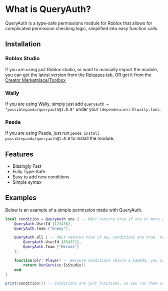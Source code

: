 # What is QueryAuth?

QueryAuth is a type-safe permissions module for Roblox that allows for complicated permission checking logic, simplified into easy function calls.

## Installation
### Roblox Studio
If you are using just Roblox studio, or want to manually import the module, you can get the latest version from the [Releases](https://github.com/PossiblePanda/QueryAuth/releases) tab, OR get it from the [Creator Marketplace/Toolbox](https://create.roblox.com/store/asset/83237880339343/QueryAuth)

### Wally
If you are using Wally, simply just add `queryauth = "possiblepanda/queryauth@1.0.0"` under your `[dependencies]` in `wally.toml`.

### Pesde
If you are using Pesde, just run `pesde install possiblepanda/queryauth@1.0.0` to install the module.

## Features

- Blazingly Fast
- Fully Type-Safe
- Easy to add new conditions
- Simple syntax

## Examples
Below is an example of a simple permission made with QueryAuth.

```lua
local condition = QueryAuth.one { -- ONLY returns true if one or more conditions are true
    QueryAuth.UserId {123456},
    QueryAuth.Team {"Enemy"},

    QueryAuth.all { -- ONLY returns true if ALL conditions are true. You can nest these because they return Lambdas.
        QueryAuth.UserId {654321},
        QueryAuth.Team {"Heroes"}
    },

    function(plr: Player) -- Because conditions return a Lambda, you can just put a function in that returns a boolean!
        return RunService:IsStudio()
    end
}

print(condition()) -- Conditions are just functions, so you run them using parentheses.
```
